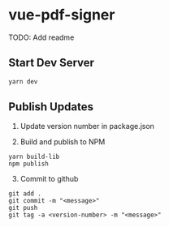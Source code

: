 # vue-pdf-signer

TODO: Add readme

## Start Dev Server
```bash
yarn dev
```

## Publish Updates
1. Update version number in package.json

2. Build and publish to NPM
```
yarn build-lib
npm publish
```

3. Commit to github
```
git add .
git commit -m "<message>"
git push
git tag -a <version-number> -m "<message>"
```
